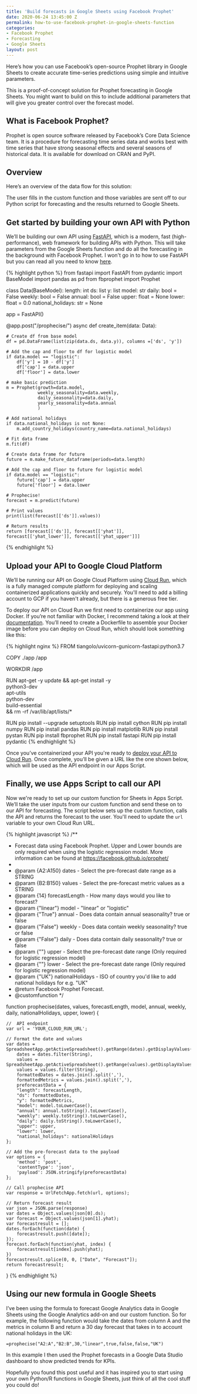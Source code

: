 ```yaml
---
title: 'Build forecasts in Google Sheets using Facebook Prophet'
date: 2020-06-24 13:45:00 Z
permalink: how-to-use-facebook-prophet-in-google-sheets-function
categories:
- Facebook Prophet
- Forecasting
- Google Sheets
layout: post
---
```


Here’s how you can use Facebook’s open-source Prophet library in Google Sheets to create accurate time-series predictions using simple and intuitive parameters.

<amp-img src="/assets/images/sheets-prophet.png" width="1280" height="720" layout="responsive"></amp-img>

This is a proof-of-concept solution for Prophet forecasting in Google Sheets. You might want to build on this to include additional parameters that will give you greater control over the forecast model.

## What is Facebook Prophet?

Prophet is open source software released by Facebook’s Core Data Science team. It is a procedure for forecasting time series data and works best with time series that have strong seasonal effects and several seasons of historical data. It is available for download on CRAN and PyPI.

## Overview

Here’s an overview of the data flow for this solution:

<amp-img src="/assets/images/sheets-prophet-data-flow.png" width="1403" height="693" layout="responsive"></amp-img>

The user fills in the custom function and those variables are sent off to our Python script for forecasting and the results returned to Google Sheets.

## Get started by building your own API with Python

We’ll be building our own API using [FastAPI](https://fastapi.tiangolo.com/), which is a modern, fast (high-performance), web framework for building APIs with Python. This will take parameters from the Google Sheets function and do all the forecasting in the background with Facebook Prophet. I won't go in to how to use FastAPI but you can read all you need to know [here](https://fastapi.tiangolo.com/).

{% highlight python %}
from fastapi import FastAPI
from pydantic import BaseModel
import pandas as pd
from fbprophet import Prophet

class Data(BaseModel):
    length: int
    ds: list
    y: list
    model: str
    daily: bool = False
    weekly: bool = False
    annual: bool = False
    upper: float = None
    lower: float = 0.0
    national_holidays: str = None

app = FastAPI()

@app.post("/prophecise/")
async def create_item(data: Data):

    # Create df from base model
    df = pd.DataFrame(list(zip(data.ds, data.y)), columns =['ds', 'y'])

    # Add the cap and floor to df for logistic model
    if data.model == "logistic":
        df['y'] = 10 - df['y']
        df['cap'] = data.upper
        df['floor'] = data.lower

    # make basic prediction
    m = Prophet(growth=data.model,
                weekly_seasonality=data.weekly,
                daily_seasonality=data.daily,
                yearly_seasonality=data.annual
                )
    
    # Add national holidays
    if data.national_holidays is not None:
        m.add_country_holidays(country_name=data.national_holidays)
    
    # Fit data frame
    m.fit(df)

    # Create data frame for future
    future = m.make_future_dataframe(periods=data.length)

    # Add the cap and floor to future for logistic model
    if data.model == "logistic":
        future['cap'] = data.upper
        future['floor'] = data.lower

    # Prophecise!
    forecast = m.predict(future)

    # Print values
    print(list(forecast[['ds']].values))

    # Return results
    return [forecast[['ds']], forecast[['yhat']], forecast[['yhat_lower']], forecast[['yhat_upper']]]
{% endhighlight %}

## Upload your API to Google Cloud Platform
We’ll be running our API on Google Cloud Platform using [Cloud Run](https://cloud.google.com/run), which is a fully managed compute platform for deploying and scaling containerized applications quickly and securely. You'll need to add a billing account to GCP if you haven't already, but there is a generous free tier.

To deploy our API on Cloud Run we first need to containerize our app using Docker. If you’re not familiar with Docker, I recommend taking a look at their [documentation](https://docs.docker.com/get-started/). You’ll need to create a Dockerfile to assemble your Docker image before you can deploy on Cloud Run, which should look something like this:

{% highlight nginx %}
FROM tiangolo/uvicorn-gunicorn-fastapi:python3.7

COPY ./app /app

WORKDIR /app

RUN apt-get -y update  && apt-get install -y \
  python3-dev \
  apt-utils \
  python-dev \
  build-essential \
&& rm -rf /var/lib/apt/lists/*

RUN pip install --upgrade setuptools
RUN pip install cython
RUN pip install numpy
RUN pip install pandas
RUN pip install matplotlib
RUN pip install pystan
RUN pip install fbprophet
RUN pip install fastapi
RUN pip install pydantic
{% endhighlight %}

Once you’ve containerized your API you're ready to  [deploy your API to Cloud Run](https://cloud.google.com/run/docs/quickstarts/build-and-deploy). Once complete, you’ll be given a URL like the one shown below, which will be used as the API endpoint in our Apps Script.

<amp-img src="/assets/images/cloud-run.png" width="861" height="297" layout="responsive"></amp-img>

## Finally, we use Apps Script to call our API
Now we're ready to set up our custom function for Sheets in Apps Script. We’ll take the user inputs from our custom function and send these on to our API for forecasting. The script below sets up the custom function, calls the API and returns the forecast to the user. You'll need to update the `url` variable to your own Cloud Run URL.

{% highlight javascript %}
/**
 * Forecast data using Facebook Prophet. Upper and Lower bounds are only required when using the logistic regression model. More information can be found at https://facebook.github.io/prophet/
 *
 * @param {A2:A150} dates - Select the pre-forecast date range as a STRING
 * @param {B2:B150} values - Select the pre-forecast metric values as a STRING
 * @param {14} forecastLength - How many days would you like to forecast?
 * @param {"linear"} model - "linear" or "logistic"
 * @param {"True"} annual - Does data contain annual seasonality? true or false
 * @param {"False"} weekly - Does data contain weekly seasonality? true or false
 * @param {"False"} daily - Does data contain daily seasonality? true or false
 * @param {""} upper - Select the pre-forecast date range (Only required for logistic regression model)
 * @param {""} lower - Select the pre-forecast date range (Only required for logistic regression model)
 * @param {"UK"} nationalHolidays - ISO of country you'd like to add national holidays for e.g. "UK" 
 * @return Facebook Prophet Forecast.
 * @customfunction
 */

function prophecise(dates, values, forecastLength, model, annual, weekly, daily, nationalHolidays, upper, lower) {
  
	//  API endpoint
	var url = 'YOUR_CLOUD_RUN_URL';
  
	// Format the date and values  
	var dates = SpreadsheetApp.getActiveSpreadsheet().getRange(dates).getDisplayValues().join().split(','),
        dates = dates.filter(String),
        values = SpreadsheetApp.getActiveSpreadsheet().getRange(values).getDisplayValues().join().split(','),
        values = values.filter(String),
        formattedDates = dates.join().split(','),
        formattedMetrics = values.join().split(','),
        preforecastData = {
		"length": forecastLength,
		"ds": formattedDates,
		"y": formattedMetrics,
		"model": model.toLowerCase(),
		"annual": annual.toString().toLowerCase(),
		"weekly": weekly.toString().toLowerCase(),
		"daily": daily.toString().toLowerCase(),
		"upper": upper,
		"lower": lower,
		"national_holidays": nationalHolidays
	};
  
	// Add the pre-forecast data to the payload
	var options = {
		'method': 'post',
		'contentType': 'json',
		'payload': JSON.stringify(preforecastData)
	};
  
	// Call prophecise API
	var response = UrlFetchApp.fetch(url, options);
  
	// Return forecast result
	var json = JSON.parse(response)
	var dates = Object.values(json[0].ds);
	var forecast = Object.values(json[1].yhat);
	var forecastresult = [];
	dates.forEach(function(date) {
		forecastresult.push([date]);
	});
	forecast.forEach(function(yhat, index) {
		forecastresult[index].push(yhat);
	})
	forecastresult.splice(0, 0, ["Date", "Forecast"]);
	return forecastresult;
  
}
{% endhighlight %}

## Using our new formula in Google Sheets
I’ve been using the formula to forecast Google Analytics data in Google Sheets using the Google Analytics add-on and our custom function. So for example, the following function would take the dates from column A and the metrics in column B and return a 30 day forecast that takes in to account national holidays in the UK:

`=prophecise("A2:A","B2:B",30,"linear",true,false,false,"UK")`

In this example I then used the Prophet forecasts in a Google Data Studio dashboard to show predicted trends for KPIs.

Hopefully you found this post useful and it has inspired you to start using your own Python/R functions in Google Sheets, just think of all the cool stuff you could do!
